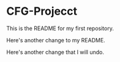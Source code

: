 # CFG-Projecct

This is the README for my first repository.






Here's another change to my README.




Here's another change that I will undo.
